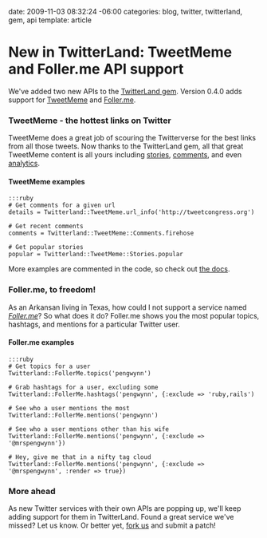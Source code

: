 date: 2009-11-03 08:32:24 -06:00
categories: blog, twitter, twitterland, gem, api
template: article

# New in TwitterLand: TweetMeme and Foller.me API support
We've added two new APIs to the <a href="http://gemcutter.org/gems/twitterland">TwitterLand gem</a>. Version 0.4.0 adds support for <a href="http://tweetmeme.com">TweetMeme</a> and <a href="http://foller.me">Foller.me</a>.
<!--more-->

### TweetMeme - the hottest links on Twitter

TweetMeme does a great job of scouring the Twitterverse for the best links from all those tweets. Now thanks to the TwitterLand gem, all that great TweetMeme content is all yours including <a href="http://help.tweetmeme.com/2009/10/12/stories-api/">stories</a>, <a href="http://help.tweetmeme.com/2009/10/12/comments-api/">comments</a>, and even <a href="http://help.tweetmeme.com/2009/10/12/analytics-api/">analytics</a>.

#### TweetMeme examples

    :::ruby
    # Get comments for a given url
    details = Twitterland::TweetMeme.url_info('http://tweetcongress.org')
    
    # Get recent comments
    comments = Twitterland::TweetMeme::Comments.firehose
    
    # Get popular stories
    popular = Twitterland::TweetMeme::Stories.popular


More examples are commented in the code, so check out <a href="http://rdoc.info/projects/squeejee/twitterland">the docs</a>.

### Foller.me, to freedom!

As an Arkansan living in Texas, how could I not support a service named <em><a href="http://foller.me">Foller.me</a></em>?  So what does it do? Foller.me shows you the most popular topics, hashtags, and mentions for a particular Twitter user.

#### Foller.me examples

    :::ruby
    # Get topics for a user
    Twitterland::FollerMe.topics('pengwynn')

    # Grab hashtags for a user, excluding some
    Twitterland::FollerMe.hashtags('pengwynn', {:exclude => 'ruby,rails')

    # See who a user mentions the most
    Twitterland::FollerMe.mentions('pengwynn')

    # See who a user mentions other than his wife
    Twitterland::FollerMe.mentions('pengwynn', {:exclude => '@mrspengwynn'})

    # Hey, give me that in a nifty tag cloud
    Twitterland::FollerMe.mentions('pengwynn', {:exclude => '@mrspengwynn', :render => true})


### More ahead

As new Twitter services with their own APIs are popping up, we'll keep adding support for them in TwitterLand. Found a great service we've missed? Let us know. Or better yet, <a href="http://github.com/squeejee/twitterland">fork us</a> and submit a patch!
